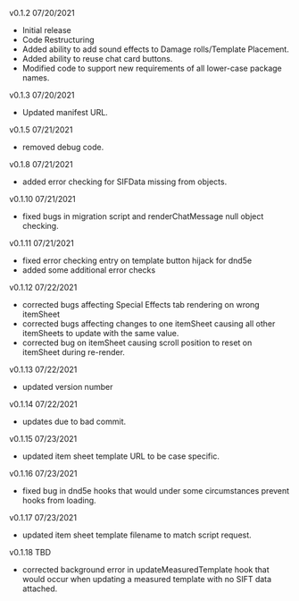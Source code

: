 v0.1.2  07/20/2021

* Initial release
* Code Restructuring
* Added ability to add sound effects to Damage rolls/Template Placement.
* Added ability to reuse chat card buttons.
* Modified code to support new requirements of all lower-case package names.

v0.1.3 07/20/2021

* Updated manifest URL.

v0.1.5 07/21/2021

* removed debug code.

v0.1.8 07/21/2021

* added error checking for SIFData missing from objects.

v0.1.10 07/21/2021

* fixed bugs in migration script and renderChatMessage null object checking.

v0.1.11 07/21/2021

* fixed error checking entry on template button hijack for dnd5e
* added some additional error checks

v0.1.12 07/22/2021

* corrected bugs affecting Special Effects tab rendering on wrong itemSheet
* corrected bugs affecting changes to one itemSheet causing all other itemSheets to update with the same value.
* corrected bug on itemSheet causing scroll position to reset on itemSheet during re-render.

v0.1.13 07/22/2021

* updated version number

v0.1.14 07/22/2021

* updates due to bad commit.  

v0.1.15 07/23/2021

* updated item sheet template URL to be case specific.  

v0.1.16 07/23/2021

* fixed bug in dnd5e hooks that would under some circumstances prevent hooks from loading.

v0.1.17 07/23/2021

* updated item sheet template filename to match script request.  

v0.1.18 TBD

* corrected background error in updateMeasuredTemplate hook that would occur when updating a measured template with no SIFT data attached.  
